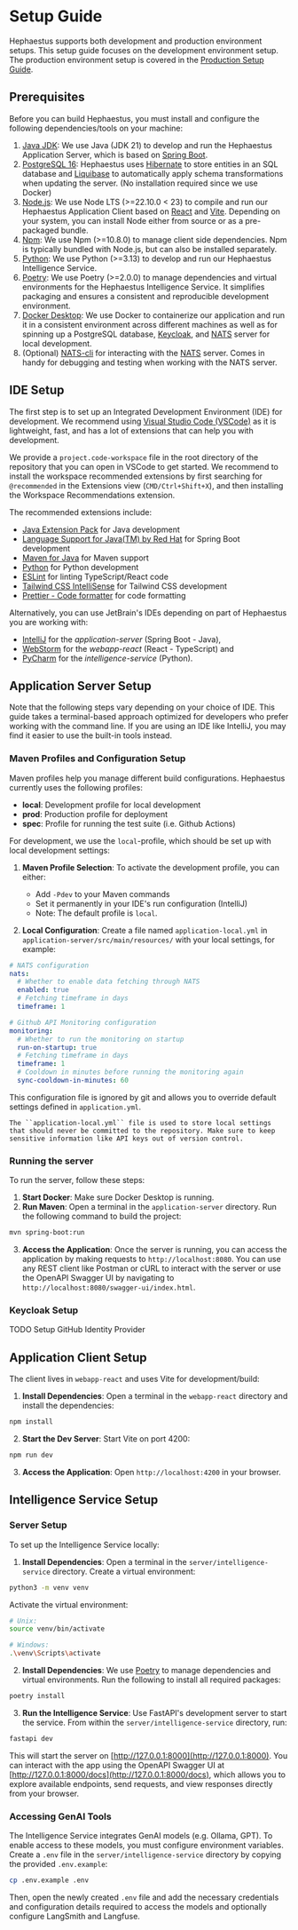 # Setup Guide

Hephaestus supports both development and production environment setups. This setup guide focuses on the development environment setup. The production environment setup is covered in the [Production Setup Guide](../admin/production_setup.md).

## Prerequisites

Before you can build Hephaestus, you must install and configure the following dependencies/tools on your machine:

1. [Java JDK](https://www.oracle.com/java/technologies/javase-downloads.html): We use Java (JDK 21) to develop and run the Hephaestus Application Server, which is based on [Spring Boot](http://projects.spring.io/spring-boot).
2. [PostgreSQL 16](https://www.postgresql.org/): Hephaestus uses [Hibernate](https://hibernate.org/) to store entities in an SQL database and [Liquibase](https://www.liquibase.com/) to automatically apply schema transformations when updating the server. (No installation required since we use Docker)
3. [Node.js](https://nodejs.org/en/download): We use Node LTS (>=22.10.0 < 23) to compile and run our Hephaestus Application Client based on [React](https://react.dev/) and [Vite](https://vite.dev/). Depending on your system, you can install Node either from source or as a pre-packaged bundle.
4. [Npm](https://nodejs.org/en/download): We use Npm (>=10.8.0) to manage client side dependencies. Npm is typically bundled with Node.js, but can also be installed separately.
5. [Python](https://www.python.org/downloads/): We use Python (>=3.13) to develop and run our Hephaestus Intelligence Service.
6. [Poetry](https://python-poetry.org/): We use Poetry (>=2.0.0) to manage dependencies and virtual environments for the Hephaestus Intelligence Service. It simplifies packaging and ensures a consistent and reproducible development environment.
7. [Docker Desktop](https://www.docker.com/products/docker-desktop): We use Docker to containerize our application and run it in a consistent environment across different machines as well as for spinning up a PostgreSQL database, [Keycloak](https://www.keycloak.org/), and [NATS](https://nats.io/) server for local development.
8. (Optional) [NATS-cli](https://github.com/nats-io/natscli) for interacting with the [NATS](https://nats.io/) server. Comes in handy for debugging and testing when working with the NATS server.

## IDE Setup

The first step is to set up an Integrated Development Environment (IDE) for development. We recommend using [Visual Studio Code (VSCode)](https://code.visualstudio.com/) as it is lightweight, fast, and has a lot of extensions that can help you with development.

We provide a `project.code-workspace` file in the root directory of the repository that you can open in VSCode to get started. We recommend to install the workspace recommended extensions by first searching for `@recommended` in the Extensions view (`CMD/Ctrl+Shift+X`), and then installing the Workspace Recommendations extension.

The recommended extensions include:

- [Java Extension Pack](https://marketplace.visualstudio.com/items?itemName=vscjava.vscode-java-pack) for Java development
- [Language Support for Java(TM) by Red Hat](https://marketplace.visualstudio.com/items?itemName=redhat.java) for Spring Boot development
- [Maven for Java](https://marketplace.visualstudio.com/items?itemName=vscjava.vscode-maven) for Maven support
- [Python](https://marketplace.visualstudio.com/items?itemName=ms-python.python) for Python development
- [ESLint](https://marketplace.visualstudio.com/items?itemName=dbaeumer.vscode-eslint) for linting TypeScript/React code
- [Tailwind CSS IntelliSense](https://marketplace.visualstudio.com/items?itemName=bradlc.vscode-tailwindcss) for Tailwind CSS development
- [Prettier - Code formatter](https://marketplace.visualstudio.com/items?itemName=esbenp.prettier-vscode) for code formatting

Alternatively, you can use JetBrain's IDEs depending on part of Hephaestus you are working with:

- [IntelliJ](https://www.jetbrains.com/idea/) for the _application-server_ (Spring Boot - Java),
- [WebStorm](https://www.jetbrains.com/webstorm/) for the _webapp-react_ (React - TypeScript) and
- [PyCharm](https://www.jetbrains.com/pycharm/) for the _intelligence-service_ (Python).

## Application Server Setup

Note that the following steps vary depending on your choice of IDE. This guide takes a terminal-based approach optimized for developers who prefer working with the command line. If you are using an IDE like IntelliJ, you may find it easier to use the built-in tools instead.

### Maven Profiles and Configuration Setup

Maven profiles help you manage different build configurations. Hephaestus currently uses the following profiles:

- **local**: Development profile for local development
- **prod**: Production profile for deployment
- **spec**: Profile for running the test suite (i.e. Github Actions)

For development, we use the `local`-profile, which should be set up with local development settings:

1. **Maven Profile Selection**: To activate the development profile, you can either:

   - Add `-Pdev` to your Maven commands
   - Set it permanently in your IDE's run configuration (IntelliJ)
   - Note: The default profile is `local`.

2. **Local Configuration**: Create a file named `application-local.yml` in `application-server/src/main/resources/` with your local settings, for example:

```yaml
# NATS configuration
nats:
  # Whether to enable data fetching through NATS
  enabled: true
  # Fetching timeframe in days
  timeframe: 1

# Github API Monitoring configuration
monitoring:
  # Whether to run the monitoring on startup
  run-on-startup: true
  # Fetching timeframe in days
  timeframe: 1
  # Cooldown in minutes before running the monitoring again
  sync-cooldown-in-minutes: 60
```

This configuration file is ignored by git and allows you to override default settings defined in `application.yml`.

```{attention}
The ``application-local.yml`` file is used to store local settings that should never be committed to the repository. Make sure to keep sensitive information like API keys out of version control.
```

### Running the server

To run the server, follow these steps:

1. **Start Docker**: Make sure Docker Desktop is running.
2. **Run Maven**: Open a terminal in the `application-server` directory. Run the following command to build the project:

```bash
mvn spring-boot:run
```

3. **Access the Application**: Once the server is running, you can access the application by making requests to `http://localhost:8080`. You can use any REST client like Postman or cURL to interact with the server or use the OpenAPI Swagger UI by navigating to `http://localhost:8080/swagger-ui/index.html`.

### Keycloak Setup

TODO Setup GitHub Identity Provider

## Application Client Setup

The client lives in `webapp-react` and uses Vite for development/build:

1. **Install Dependencies**: Open a terminal in the `webapp-react` directory and install the dependencies:

```bash
npm install
```

2. **Start the Dev Server**: Start Vite on port 4200:

```bash
npm run dev
```

3. **Access the Application**: Open `http://localhost:4200` in your browser.

## Intelligence Service Setup

### Server Setup 
To set up the Intelligence Service locally:

1. **Install Dependencies**: Open a terminal in the `server/intelligence-service` directory. Create a virtual environment:

```bash
python3 -m venv venv
```

Activate the virtual environment:

```bash
# Unix:
source venv/bin/activate

# Windows:
.\venv\Scripts\activate
```

2. **Install Dependencies**: We use [Poetry](https://python-poetry.org/) to manage dependencies and virtual environments. Run the following to install all required packages:
```bash
poetry install
```

3. **Run the Intelligence Service**: Use FastAPI's development server to start the service. From within the `server/intelligence-service` directory, run:

```bash
fastapi dev
```

This will start the server on [http://127.0.0.1:8000](http://127.0.0.1:8000). You can interact with the app using the OpenAPI Swagger UI at [http://127.0.0.1:8000/docs](http://127.0.0.1:8000/docs), which allows you to explore available endpoints, send requests, and view responses directly from your browser.

### Accessing GenAI Tools 
The Intelligence Service integrates GenAI models (e.g. Ollama, GPT). To enable access to these models, you must configure environment variables. Create a `.env` file in the `server/intelligence-service` directory by copying the provided `.env.example`:

```bash
cp .env.example .env
```

Then, open the newly created `.env` file and add the necessary credentials and configuration details required to access the models and optionally configure LangSmith and Langfuse.